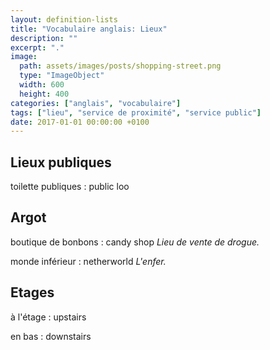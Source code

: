 ```yaml
---
layout: definition-lists
title: "Vocabulaire anglais: Lieux"
description: ""
excerpt: "."
image:
  path: assets/images/posts/shopping-street.png
  type: "ImageObject"
  width: 600
  height: 400
categories: ["anglais", "vocabulaire"]
tags: ["lieu", "service de proximité", "service public"]
date: 2017-01-01 00:00:00 +0100
---
```


## Lieux publiques

toilette publiques
: public loo


## Argot

boutique de bonbons
: candy shop
*Lieu de vente de drogue.*

monde inférieur
: netherworld
*L'enfer.*


## Etages

à l'étage
: upstairs

en bas
: downstairs
